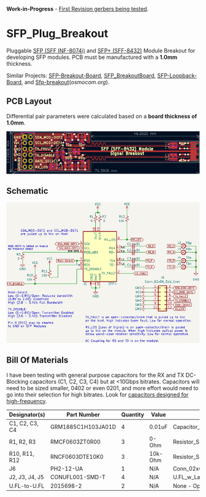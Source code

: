 **Work-in-Progress** - [First Revision gerbers being tested](https://github.com/mwrnd/SFP_Plug_Breakout/releases/tag/v0.1-alpha).




# SFP_Plug_Breakout

Pluggable [SFP (SFF INF-8074i)](https://members.snia.org/document/dl/26184) and [SFP+ (SFF-8432)](https://members.snia.org/document/dl/25892) Module Breakout for developing SFP modules. PCB must be manufactured with a **1.0mm** thickness.

Similar Projects: [SFP-Breakout-Board](https://github.com/aewallin/SFP-Breakout-Board/tree/df46707f1ecbe9b7fed1791247dec31a45b60560), [SFP_BreakoutBoard](https://github.com/kingyoPiyo/SFP_BreakoutBoard), [SFP-Loopback-Board](https://github.com/aewallin/SFP-Loopback-Board), and [Sfp-breakout](https://osmocom.org/projects/misc-hardware/wiki/Sfp-breakout)(*osmocom.org*).




## PCB Layout

Differential pair parameters were calculated based on a **board thickness of 1.0mm**.

![SFP Plug Module Breakout PCB Layout](img/SFP_Plug_Module_Breakout_PCB_Design.png)




## Schematic

![SFP Plug Module Breakout Schematic](img/SFP_Plug_Module_Breakout_Schematic.png)




## Bill Of Materials

I have been testing with general purpose capacitors for the RX and TX DC-Blocking capacitors (C1, C2, C3, C4) but at <10Gbps bitrates. Capacitors will need to be sized smaller, 0402 or even 0201, and more effort would need to go into their selection for high bitrates. Look for [capacitors designed for high-frequency](https://www.digikey.ca/en/products/detail/passive-plus/0402BB104KW500/19186629).

| Designator(s)   | Part Number         | Quantity | Value   | Footprint                        | Availability                                                                                           |
| --------------- | ------------------- | -------- | ------- | -------------------------------- | ------------------------------------------------------------------------------------------------------ |
| C1, C2, C3, C4  | GRM1885C1H103JA01D  |        4 | 0.01uF  | Capacitor_SMD:C_0603_1608Metric  | [DigiKey](https://www.digikey.ca/en/products/detail/murata-electronics/GRM1885C1H103JA01D/4421555)     |
| R1, R2, R3      | RMCF0603ZT0R00      |        3 | 0-Ohm   | Resistor_SMD:R_0603_1608Metric   | [DigiKey](https://www.digikey.ca/en/products/detail/stackpole-electronics-inc/RMCF0603ZT0R00/1756908)  |
| R10, R11, R12   | RNCF0603DTE10K0     |        3 | 10k-Ohm | Resistor_SMD:R_0603_1608Metric   | [DigiKey](https://www.digikey.ca/en/products/detail/stackpole-electronics-inc/RNCF0603DTE10K0/1708145) |
| J6              | PH2-12-UA           |        1 | N/A     | Conn_02x06                       | [DigiKey](https://www.digikey.ca/en/products/detail/adam-tech/PH2-12-UA/9830397)                       |
| J2, J3, J4, J5  | CONUFL001-SMD-T     |        4 | N/A     | U.FL_w_Label:U.FL_Hirose_w_Label | [DigiKey](https://www.digikey.ca/en/products/detail/te-connectivity-linx/CONUFL001-SMD-T/7427732)      |
| U.FL-to-U.FL    | 2015698-2           |        2 | N/A     | None - Optional Part for Testing | [DigiKey](https://www.digikey.ca/en/products/detail/te-connectivity-amp-connectors/2015698-2/1249186)  |



